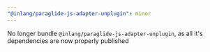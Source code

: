 ```yaml
---
"@inlang/paraglide-js-adapter-unplugin": minor
---
```


No longer bundle `@inlang/paraglide-js-adapter-unplugin`, as all it's dependencies are now properly published
